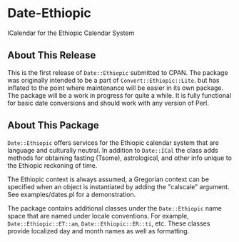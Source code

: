 # Date-Ethiopic
ICalendar for the Ethiopic Calendar System

## About This Release

This is the first release of `Date::Ethiopic` submitted to CPAN.
The package was originally intended to be a part of `Convert::Ethiopic::Lite`.
but has inflated to the point where maintenance will be easier
in its own package.  The package will be a work in progress for
quite a while.  It is fully functional for basic date conversions
and should work with any version of Perl.

## About This Package

`Date::Ethiopic` offers services for the Ethiopic calendar system that
are language and culturally neutral.  In addition to `Date::ICal` the
class adds methods for obtaining fasting (Tsome), astrological, and
other info unique to the Ethiopic reckoning of time.

The Ethiopic context is always assumed, a Gregorian context can be
specified when an object is instantiated by adding the "calscale"
argument.  See examples/dates.pl for a demonstration.

The package contains additional classes under the `Date::Ethiopic`
name space that are named under locale conventions.  For example,
`Date::Ethiopic::ET::am`, `Date::Ethiopic::ER::ti`, etc.  These classes
provide localized day and month names as well as formatting.
